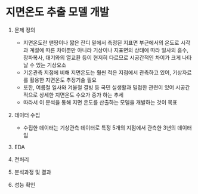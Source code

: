 # 지면온도 추출 모델 개발



1. 문제 정의
   - 지면온도란 맨땅이나 짧은 잔디 밑에서 측정된 지표면 부근에서의 온도로 시각과 계절에 따른 차이뿐만 아니라 기상이나 지표면의 상태에 따라 일사의 흡수, 장파복사, 대기와의 열교환 등이 현저히 다르므로 시공간적인 차이가 크게 나타날 수 있는 기상요소
   - 기온관측 지점에 비해 지면온도는 훨씬 적은 지점에서 관측하고 있어, 기상자료를 활용한 지면온도 추정기술 필요
   - 또한, 여름철 일사와 겨울철 결빙 등 국민 실생활과 밀접한 관련이 있어 시공간적으로 상세한 지면온도 수요가 증가 하는 추세
   - 따라서 이 분석을 통해 지면 온도를 산출하는 모델을 개발하는 것이 목표

2. 데이터 수집
   - 수집한 데이터는 기상관측 데이터로 특정 5개의 지점에서 관측한 3년의 데이터임

3. EDA

4. 전처리

5.  분석과정 및 결과

6. 성능 확인  
